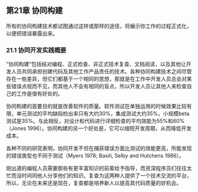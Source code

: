 ## 第21章 协同构建

所有的协同构建技术都试图通过这样或那样的途径，将展示你工作的过程正式化，以便把错误暴露出来。

### 21.1 协同开发实践概要

“协同构建”包括结对编程、正式检查、非正式技术复查、文档阅读，以及其他让开发人员共同承担创建代码及其他工作产品责任的技术。各种协同构建技术之间尽管存在一些差异，但它们都基于一个相同的思想，那就是在工作中开发人员总会对某些错误点视而不见，而其他人不会有相同的盲点，所以开发人员让其他人来检查自己的工作是很有好处的。

协同构建的首要目的就是改善软件的质量。软件测试在单独运用的时候效果比较有限，单元测试的平均缺陷检出率只有大约30%，集成测试大约35%，小规模beta测试是35%。与此相反，对设计和代码进行详细检查的平均效能为55%和60%（Jones 1996）。协同构建的另一个好处是，它可以缩短开发周期，从而降低开发成本。

各种不同的研究表明，协同开发不但在捕获错误方面比测试的效能更高，所能发现的错误类型也不同于测试（Myers 1978; Basili, Selby and Hutchens 1986）。

刚出道的编程人员需要那些有更丰富知识的前辈给予指导，而资深程序员们往往太忙而没时间同他人分享他们的知识。复查为这两种人提供了一个技术交流的平台，所以，无论在未来还是现在，复查都是培养新人以提高其代码质量的好机会。
